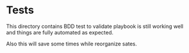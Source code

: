 # Tests

This directory contains BDD test to validate playbook is still working well
and things are fully automated as expected.

Also this will save some times while reorganize sates.
